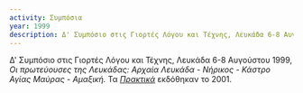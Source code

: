 ```yaml
---
activity: Συμπόσια
year: 1999
description: Δ' Συμπόσιο στις Γιορτές Λόγου και Τέχνης, Λευκάδα 6-8 Αυγούστου 1999, *Οι πρωτεύουσες της Λευκάδας: Αρχαία Λευκάδα - Νήρικος - Κάστρο Αγίας Μαύρας - Αμαξική.* Τα [*Πρακτικά*](/publications/praktika_symposiwn/praktika_symposiou_04.html) εκδόθηκαν το 2001.
---
```


Δ' Συμπόσιο στις Γιορτές Λόγου και Τέχνης, Λευκάδα 6-8 Αυγούστου 1999, *Οι πρωτεύουσες της Λευκάδας: Αρχαία Λευκάδα - Νήρικος - Κάστρο Αγίας Μαύρας - Αμαξική.* Τα [*Πρακτικά*](/publications/praktika_symposiwn/praktika_symposiou_04.html) εκδόθηκαν το 2001.
